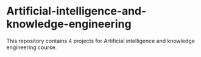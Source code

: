 # Artificial-intelligence-and-knowledge-engineering
This repository contains 4 projects for Artificial intelligence and knowledge engineering course.
